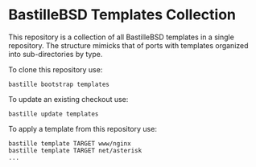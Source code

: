 # BastilleBSD Templates Collection
This repository is a collection of all BastilleBSD templates in a single
repository. The structure mimicks that of ports with templates organized into
sub-directories by type.

To clone this repository use:
```
bastille bootstrap templates
```

To update an existing checkout use:
```
bastille update templates
```

To apply a template from this repository use:
```
bastille template TARGET www/nginx
bastille template TARGET net/asterisk
...
```
